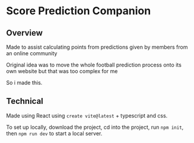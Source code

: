 # Score Prediction Companion

## Overview

Made to assist calculating points from predictions given by members from an online community

Original idea was to move the whole football prediction process onto its own website but that was too complex for me

So i made this.

## Technical

Made using React using `create vite@latest` + typescript and css.

To set up locally, download the project, cd into the project, run `npm init`, then `npm run dev` to start a local server.
